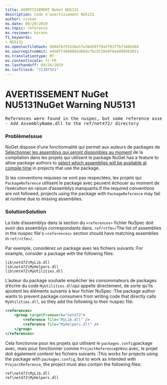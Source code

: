 ```yaml
---
title: AVERTISSEMENT NuGet NU5131
description: Code d’avertissement NU5131
author: zivkan
ms.date: 09/20/2019
ms.topic: reference
ms.reviewer: karann
f1_keywords:
- NU5131
ms.openlocfilehash: 9d887b75552be1fa364597f9aff91ffbf348b584
ms.sourcegitcommit: e4b0ff4460865db6dc7bc9f20e9f644d98493011
ms.translationtype: MT
ms.contentlocale: fr-FR
ms.lasthandoff: 09/26/2019
ms.locfileid: "71307551"
---
```

# <a name="nuget-warning-nu5131"></a><span data-ttu-id="51e39-103">AVERTISSEMENT NuGet NU5131</span><span class="sxs-lookup"><span data-stu-id="51e39-103">NuGet Warning NU5131</span></span>

<pre>References were found in the nuspec, but some reference assemblies were not found in both the nuspec and ref folder. Add the following reference assemblies:
- Add AssemblyName.dll to the ref/net472/ directory</pre>

### <a name="issue"></a><span data-ttu-id="51e39-104">Problème</span><span class="sxs-lookup"><span data-stu-id="51e39-104">Issue</span></span>

<span data-ttu-id="51e39-105">NuGet dispose d’une fonctionnalité qui permet aux auteurs de packages de [Sélectionner les assemblys qui seront disponibles au moment](https://docs.microsoft.com/en-gb/nuget/create-packages/select-assemblies-referenced-by-projects) de la compilation dans les projets qui utilisent le package.</span><span class="sxs-lookup"><span data-stu-id="51e39-105">NuGet has a feature to allow package authors to [select which assemblies will be available at compile time](https://docs.microsoft.com/en-gb/nuget/create-packages/select-assemblies-referenced-by-projects) in projects that use the package.</span></span>

<span data-ttu-id="51e39-106">Si les conventions requises ne sont pas respectées, les projets qui `PackageReference` utilisent le package avec peuvent échouer au moment de l’exécution en raison d’assemblys manquants.</span><span class="sxs-lookup"><span data-stu-id="51e39-106">If the required conventions are not followed, projects using the package with `PackageReference` may fail at runtime due to missing assemblies.</span></span>

### <a name="solution"></a><span data-ttu-id="51e39-107">Solution</span><span class="sxs-lookup"><span data-stu-id="51e39-107">Solution</span></span>

<span data-ttu-id="51e39-108">La liste d’assemblys dans la section du `<references>` fichier NuSpec doit avoir des assemblys correspondants dans. `ref/<tfm>/`</span><span class="sxs-lookup"><span data-stu-id="51e39-108">The list of assemblies in the nuspec file's `<references>` section should have matching assemblies in `ref/<tfm>/`.</span></span>

<span data-ttu-id="51e39-109">Par exemple, considérez un package avec les fichiers suivants :</span><span class="sxs-lookup"><span data-stu-id="51e39-109">For example, consider a package with the following files:</span></span>

```text
lib\net472\MyLib.dll
lib\net472\MyHelpers.dll
lib\net472\MyUtilities.dll
```

<span data-ttu-id="51e39-110">L’auteur du package souhaite empêcher les consommateurs de packages d’écrire du code `MyUtilities.dll`qui appelle directement, de sorte qu’ils ajoutent les éléments suivants à leur fichier NuSpec :</span><span class="sxs-lookup"><span data-stu-id="51e39-110">The package author wants to prevent package consumers from writing code that directly calls `MyUtilities.dll`, so they add the following to their nuspec file:</span></span>

```xml
<references>
    <group targetFramework="net472">
        <reference file="MyLib.dll" />
        <reference file="MyHelpers.dll" />
    </group>
</references>
```

<span data-ttu-id="51e39-111">Cela fonctionne pour les projets qui utilisent le `packages.config`package avec, mais pour fonctionner comme `ProjectReference`prévu avec, le projet doit également contenir les fichiers suivants :</span><span class="sxs-lookup"><span data-stu-id="51e39-111">This works for projects using the package with `packages.config`, but to work as intended with `ProjectReference`, the project must also contain the following files:</span></span>

```text
ref\net472\MyLib.dll
ref\net472\MyHelpers.dll
```
